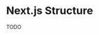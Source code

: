 # Next.js Structure

TODO

<!-- ```
/src
  /app
    /<resource>
      /<resourceId>
        /edit
        /page
      /components
        /<resource>
        /<resource>-form
        /<resource>-list
        /edit-<resource>
        /new-<resource>
      /new
        /page
      /page
    /layout
    /page
  /components
  /hooks
  /lib
  /utils
  /schemas
``` -->

<!--
/mutations
  /create-<resource>
  /delete-<resource>
  /update-<resource>
/queries
  /get-<resource>
  /get-<resources>
-->

